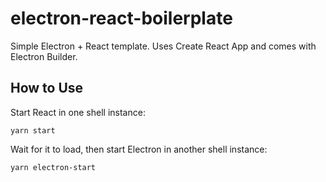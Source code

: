 # electron-react-boilerplate

Simple Electron + React template. Uses Create React App and comes with Electron Builder.

## How to Use

Start React in one shell instance:

```
yarn start
```

Wait for it to load, then start Electron in another shell instance:

```
yarn electron-start
```
